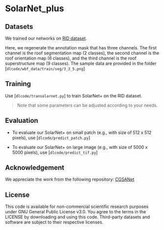 # SolarNet_plus
## Datasets
We trained our networks on [RID dataset](https://mediatum.ub.tum.de/1655470).

Here, we regenerate the annotation mask that has three channels. The first channel is the roof segmentation map (2 classes), the second channel is the roof orientation map (6 classes), and the third channel is the roof superstructure map (9 classes). The sample data are provided in the folder [`dlcode/wbf_data/train/seg/3_3_5.png`] 

## Training
Use [`dlcode/transolarnet.py`]  to train SolarNet+ on the RID dataset. 
> Note that some parameters can be adjusted according to your needs.

## Evaluation
* To evaluate our SolarNet+ on small patch (e.g., with size of 512 x 512 pixels), use [`dlcode/predict_patch.py`]

* To evaluate our SolarNet+ on large image (e.g., with size of 5000 x 5000 pixels), use [`dlcode/predict_tif.py`]

## Acknowledgement
We appreciate the work from the following repository: [CGSANet](https://github.com/MrChen18/CGSANet)
## License
This code is available for non-commercial scientific research purposes under GNU General Public License v3.0. You agree to the terms in the LICENSE by downloading and using this code. Third-party datasets and software are subject to their respective licenses.
